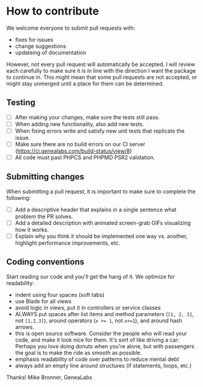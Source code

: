 # How to contribute
We welcome everyone to submit pull requests with:
- fixes for issues
- change suggestions
- updateing of documentation

However, not every pull request will automatically be accepted. I will review each carefully to make sure it is in line with
 the direction I want the package to continue in. This might mean that some pull requests are not accepted, or might stay
 unmerged until a place for them can be determined.

## Testing
- [ ] After making your changes, make sure the tests still pass.
- [ ] When adding new functionality, also add new tests.
- [ ] When fixing errors write and satisfy new unit tests that replicate the issue.
- [ ] Make sure there are no build errors on our CI server (https://ci.genealabs.com/build-status/view/8)
- [ ] All code must past PHPCS and PHPMD PSR2 validation.

## Submitting changes
When submitting a pull request, it is important to make sure to complete the following:
- [ ] Add a descriptive header that explains in a single sentence what problem the PR solves.
- [ ] Add a detailed description with animated screen-grab GIFs visualizing how it works.
- [ ] Explain why you think it should be implemented one way vs. another, highlight performance improvements, etc.

## Coding conventions
Start reading our code and you'll get the hang of it. We optimize for readability:
- indent using four spaces (soft tabs)
- use Blade for all views
- avoid logic in views, put it in controllers or service classes
- ALWAYS put spaces after list items and method parameters (`[1, 2, 3]`, not `[1,2,3]`), around operators (`x += 1`, not `x+=1`), and around hash arrows.
- this is open source software. Consider the people who will read your code, and make it look nice for them. It's sort of like driving a car: Perhaps you love doing donuts when you're alone, but with passengers the goal is to make the ride as smooth as possible.
- emphasis readability of code over patterns to reduce mental debt
- always add an empty line around structures (if statements, loops, etc.)

Thanks!
Mike Bronner, GeneaLabs
